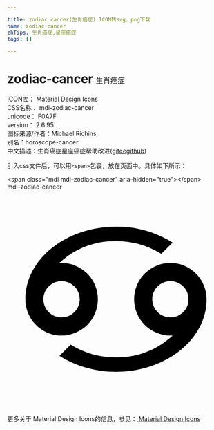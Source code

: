 ```yaml
---

title: zodiac cancer(生肖癌症) ICON转svg、png下载
name: zodiac-cancer
zhTips: 生肖癌症,星座癌症
tags: []

---
```


# zodiac-cancer  <small style="font-size: 60%;font-weight: 100">生肖癌症</small>


<div class="detail-page">
<p>
<span>
ICON库：
<span class="badge-secondary badge">Material Design Icons</span> 
</span>
<br/>
<span>
CSS名称：
<span class="badge-secondary badge">mdi-zodiac-cancer</span> 
</span>
<br/>
<span>
unicode：
<span class="badge-secondary badge">F0A7F</span> 
<copy-btn content='F0A7F' btn-title=""></copy-btn>
<copy-btn :content='String.fromCodePoint(parseInt("F0A7F", 16))' btn-title="复制U"></copy-btn>
</span>
<br/>
<span>
version：
<span class="badge-secondary badge">2.6.95</span> 
</span>
<br/>
<span>图标来源/作者：<span class="badge-light badge">Michael Richins</span></span> 
<br/>
<span>别名：<span class="badge-light badge">horoscope-cancer</span></span><br/><span class="zh-detail">中文描述：<span class="badge-primary badge">生肖癌症</span><span class="badge-primary badge">星座癌症</span><span class="help-link"><span>帮助改进</span>(<a href="https://gitee.com/liuwave/icon-helper/edit/master/json/material/zodiac-cancer.json" target="_blank" rel="noopener noreferrer">gitee</a><a href="https://github.com/liuwave/icon-helper/edit/master/json/material/zodiac-cancer.json" target="_blank" rel="noopener noreferrer">github</a></span>)</span><br/>
</p>
</div>
<div class="alert alert-dark">
  <i class="mdi mdi-zodiac-cancer mdi-48px"></i>
  <i class="mdi mdi-zodiac-cancer mdi-36px"></i>
  <i class="mdi mdi-zodiac-cancer mdi-24px"></i>
  <i class="mdi mdi-zodiac-cancer mdi-18px"></i>
</div>
<div>
  <p>引入css文件后，可以用<code>&lt;span&gt;</code>包裹，放在页面中。具体如下所示：    
  </p>
  <div class="alert alert-primary" style="font-size: 14px">
    &lt;span class="mdi mdi-zodiac-cancer" aria-hidden="true"&gt;&lt;/span&gt;
    <copy-btn content='<span class="mdi mdi-zodiac-cancer" aria-hidden="true"></span>'></copy-btn>
  </div>
  <div class="alert alert-secondary">
    <i class="mdi mdi-zodiac-cancer"
    style="font-size: 24px"
    aria-hidden="true"></i> mdi-zodiac-cancer
    <copy-btn content="mdi-zodiac-cancer" btn-title="复制图标名称"></copy-btn>
  </div>
</div>
<div id="svg" class="svg-wrap">
<svg xmlns="http://www.w3.org/2000/svg" viewBox="0 0 24 24"><path d="M12,4C6.5,4 2,7.58 2,12C2,14.12 3.65,15.87 5.76,16H6A4,4 0 0,0 10,12A4,4 0 0,0 6,8H5.76C7.44,6.41 9.69,5.55 12,5.6C13.77,5.58 15.5,6.07 17,7L18.25,5.75C16.38,4.58 14.21,3.97 12,4M6,10A2,2 0 0,1 8,12C8,13.11 7.08,14 6,14C4.96,14 4.1,13.22 4,12.2C4,12.07 4,11.93 4,11.8C4.1,10.77 4.97,10 6,10M18.24,8H18A4,4 0 0,0 14,12A4,4 0 0,0 18,16H18.24C16.56,17.59 14.31,18.45 12,18.4C10.23,18.42 8.5,17.93 7,17L5.76,18.24C7.63,19.41 9.79,20 12,20C17.5,20 22,16.42 22,12C22,9.88 20.35,8.13 18.24,8M18,14A2,2 0 0,1 16,12C16,10.89 16.92,10 18,10C19.04,10 19.9,10.78 20,11.8C20,11.93 20,12.07 20,12.2C19.9,13.23 19.03,14 18,14Z" /></svg>
</div>
<detail full-name='mdi-zodiac-cancer'></detail>
    
<div><p>更多关于 Material Design Icons的信息，参见：<a target="_blank" href="https://iconhelper.cn/material.html"> Material Design Icons</a>
</p></div>
